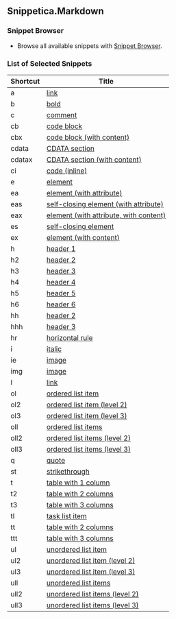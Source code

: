 ## Snippetica\.Markdown

### Snippet Browser

* Browse all available snippets with [Snippet Browser](http://pihrt.net/snippetica/snippets?engine=vscode&language=markdown)\.

### List of Selected Snippets

Shortcut|Title
--------|-----
a|[link](Link_.snippet)
b|[bold](Bold.snippet)
c|[comment](Comment.snippet)
cb|[code block](CodeBlock.snippet)
cbx|[code block (with content)](CodeBlockWithContent.snippet)
cdata|[CDATA section](CDataSection.snippet)
cdatax|[CDATA section (with content)](CDataSectionWithContent.snippet)
ci|[code (inline)](CodeInline.snippet)
e|[element](Element.snippet)
ea|[element (with attribute)](ElementWithAttribute.snippet)
eas|[self-closing element (with attribute)](SelfClosingElementWithAttribute.snippet)
eax|[element (with attribute, with content)](ElementWithAttributeWithContent.snippet)
es|[self-closing element](SelfClosingElement.snippet)
ex|[element (with content)](ElementWithContent.snippet)
h|[header 1](Header1.snippet)
h2|[header 2](Header2.snippet)
h3|[header 3](Header3.snippet)
h4|[header 4](Header4.snippet)
h5|[header 5](Header5.snippet)
h6|[header 6](Header6.snippet)
hh|[header 2](Header2_.snippet)
hhh|[header 3](Header3_.snippet)
hr|[horizontal rule](HorizontalRule.snippet)
i|[italic](Italic.snippet)
ie|[image](Image.snippet)
img|[image](Image_.snippet)
l|[link](Link.snippet)
ol|[ordered list item](OrderedListItem.snippet)
ol2|[ordered list item (level 2)](OrderedListItemLevel2.snippet)
ol3|[ordered list item (level 3)](OrderedListItemLevel3.snippet)
oll|[ordered list items](OrderedListItems.snippet)
oll2|[ordered list items (level 2)](OrderedListItemsLevel2.snippet)
oll3|[ordered list items (level 3)](OrderedListItemsLevel3.snippet)
q|[quote](Quote.snippet)
st|[strikethrough](StrikeThrough.snippet)
t|[table with 1 column](Table.snippet)
t2|[table with 2 columns](Table2.snippet)
t3|[table with 3 columns](Table3.snippet)
tl|[task list item](TaskListItem.snippet)
tt|[table with 2 columns](Table2_.snippet)
ttt|[table with 3 columns](Table3_.snippet)
ul|[unordered list item](UnorderedListItem.snippet)
ul2|[unordered list item (level 2)](UnorderedListItemLevel2.snippet)
ul3|[unordered list item (level 3)](UnorderedListItemLevel3.snippet)
ull|[unordered list items](UnorderedListItems.snippet)
ull2|[unordered list items (level 2)](UnorderedListItemsLevel2.snippet)
ull3|[unordered list items (level 3)](UnorderedListItemsLevel3.snippet)
